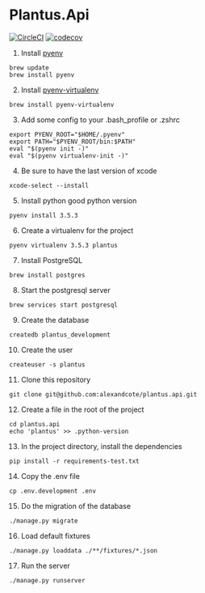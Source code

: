 # Plantus.Api
[![CircleCI](https://circleci.com/gh/alexandcote/plantus.api.svg?style=svg&circle-token=dfb820b713279d7c2946591109dacad84eee61c8)](https://circleci.com/gh/alexandcote/plantus.api)
[![codecov](https://codecov.io/gh/alexandcote/plantus.api/branch/master/graph/badge.svg?token=G5zS0QFkpk)](https://codecov.io/gh/alexandcote/plantus.api)


1. Install [pyenv](https://github.com/yyuu/pyenv)
  ```
  brew update
  brew install pyenv
  ```

2. Install [pyenv-virtualenv](https://github.com/yyuu/pyenv-virtualenv)
  ```
  brew install pyenv-virtualenv
  ```
  
3. Add some config to your .bash_profile or .zshrc
  ```
  export PYENV_ROOT="$HOME/.pyenv"
  export PATH="$PYENV_ROOT/bin:$PATH"
  eval "$(pyenv init -)"
  eval "$(pyenv virtualenv-init -)"
  ```

4. Be sure to have the last version of xcode
  ```
  xcode-select --install
  ```

5. Install python good python version
  ```
  pyenv install 3.5.3
  ````

6. Create a virtualenv for the project
  ```
  pyenv virtualenv 3.5.3 plantus
  ```

7. Install PostgreSQL
  ```
  brew install postgres
  ```
  
8. Start the postgresql server
  ```
  brew services start postgresql
  ```

9. Create the database
  ```
  createdb plantus_development
  ```
  
10. Create the user
  ```
  createuser -s plantus
  ```

11. Clone this repository
  ```
  git clone git@github.com:alexandcote/plantus.api.git
  ```

12. Create a file in the root of the project
  ```
  cd plantus.api
  echo 'plantus' >> .python-version
  ```

13. In the project directory, install the dependencies
  ```
  pip install -r requirements-test.txt
  ```
  
14. Copy the .env file
  ```
  cp .env.development .env
  ``` 

15. Do the migration of the database
  ```
  ./manage.py migrate
  ```

16. Load default fixtures
  ```
  ./manage.py loaddata ./**/fixtures/*.json
  ```

17. Run the server
  ```
  ./manage.py runserver
  ```
